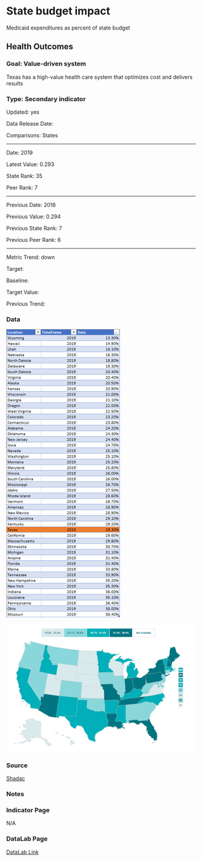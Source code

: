 # State budget impact


Medicaid expenditures as percent of state budget

## Health Outcomes

### Goal: Value-driven system

Texas has a high-value health care system that optimizes cost and delivers results

### Type: Secondary indicator

Updated: yes

Data Release Date: 


Comparisons: States


----

Date: 2019

Latest Value: 0.293

State Rank: 35

Peer Rank: 7


----

Previous Date:  2018

Previous Value: 0.294

Previous State Rank:   7

Previous Peer Rank: 6


----
Metric Trend: down

Target: 

Baseline: 

Target Value: 

Previous Trend: 



<!--### Value

|Year         |  Value      | Rank        | Previous Year| Previous Value | Previous Rank  | Trend| 
| ----------- | ----------- | ----------- | ----------- | ----------- | ----------- | -----------|
|    2019    |    29.3%      |     35      |     2018    |    29.4%      |    34      |   flat      |

-->
### Data

![data](./images/data_medicaid.PNG)

![map](./images/map_medicaid.PNG)


### Source

[Shadac](http://statehealthcompare.shadac.org/map/103/medicaid-expenses-as-a-percent-of-state-budgets#a/27/140)

### Notes



### Indicator Page

N/A

### DataLab Page

[DataLab Link](https://datalab.texas2036.org/rfrnamd/u-s-budget-expenditure-by-states?accesskey=wpraajc)
